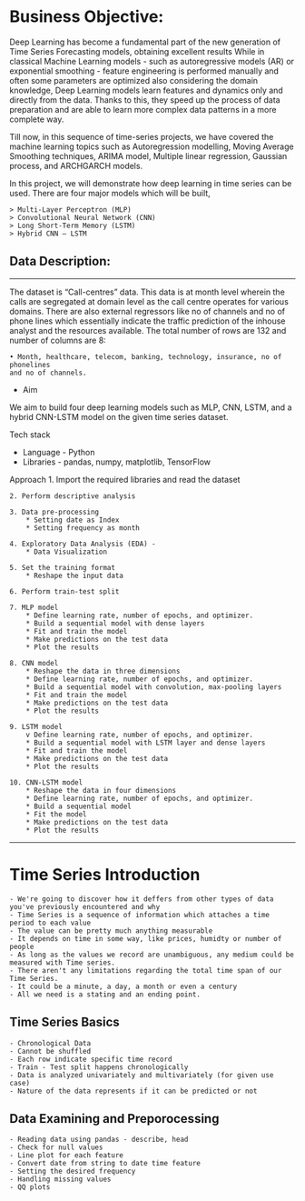 # Business Objective:

Deep Learning has become a fundamental part of the new generation of Time Series
Forecasting models, obtaining excellent results While in classical Machine Learning
models - such as autoregressive models (AR) or exponential smoothing - feature
engineering is performed manually and often some parameters are optimized also
considering the domain knowledge, Deep Learning models learn features and
dynamics only and directly from the data. Thanks to this, they speed up the process
of data preparation and are able to learn more complex data patterns in a more
complete way.

Till now, in this sequence of time-series projects, we have covered the machine
learning topics such as Autoregression modelling, Moving Average Smoothing
techniques, ARIMA model, Multiple linear regression, Gaussian process, and ARCHGARCH models.

In this project, we will demonstrate how deep learning in time series can be used.
There are four major models which will be built,

    > Multi-Layer Perceptron (MLP)
    > Convolutional Neural Network (CNN)
    > Long Short-Term Memory (LSTM)
    > Hybrid CNN – LSTM
    
## Data Description:
--------------------------------------------------------------------------------
    
The dataset is “Call-centres” data. This data is at month level wherein the calls are
segregated at domain level as the call centre operates for various domains. There are
also external regressors like no of channels and no of phone lines which essentially
indicate the traffic prediction of the inhouse analyst and the resources available.
The total number of rows are 132 and number of columns are 8:

    • Month, healthcare, telecom, banking, technology, insurance, no of phonelines
    and no of channels.

* Aim

We aim to build four deep learning models such as MLP, CNN, LSTM, and a hybrid
CNN-LSTM model on the given time series dataset.

Tech stack

* Language - Python
* Libraries - pandas, numpy, matplotlib, TensorFlow

 Approach
    1. Import the required libraries and read the dataset

    2. Perform descriptive analysis

    3. Data pre-processing
        * Setting date as Index
        * Setting frequency as month
    
    4. Exploratory Data Analysis (EDA) -
        * Data Visualization
    
    5. Set the training format
        * Reshape the input data
    
    6. Perform train-test split
    
    7. MLP model
        * Define learning rate, number of epochs, and optimizer.
        * Build a sequential model with dense layers
        * Fit and train the model
        * Make predictions on the test data
        * Plot the results
    
    8. CNN model
        * Reshape the data in three dimensions
        * Define learning rate, number of epochs, and optimizer.
        * Build a sequential model with convolution, max-pooling layers
        * Fit and train the model
        * Make predictions on the test data
        * Plot the results
    
    9. LSTM model
        v Define learning rate, number of epochs, and optimizer.
        * Build a sequential model with LSTM layer and dense layers
        * Fit and train the model
        * Make predictions on the test data
        * Plot the results
    
    10. CNN-LSTM model
        * Reshape the data in four dimensions
        * Define learning rate, number of epochs, and optimizer.
        * Build a sequential model
        * Fit the model
        * Make predictions on the test data
        * Plot the results

--------------------------------
# Time Series Introduction

    - We're going to discover how it deffers from other types of data you've previously encountered and why
    - Time Series is a sequence of information which attaches a time period to each value
    - The value can be pretty much anything measurable
    - It depends on time in some way, like prices, humidty or number of people
    - As long as the values we record are unambiguous, any medium could be measured with Time series.
    - There aren't any limitations regarding the total time span of our Time Series.
    - It could be a minute, a day, a month or even a century
    - All we need is a stating and an ending point. 

## Time Series Basics

    - Chronological Data
    - Cannot be shuffled
    - Each row indicate specific time record
    - Train - Test split happens chronologically
    - Data is analyzed univariately and multivariately (for given use case)
    - Nature of the data represents if it can be predicted or not


## Data Examining and Preporocessing

    - Reading data using pandas - describe, head
    - Check for null values
    - Line plot for each feature
    - Convert date from string to date time feature
    - Setting the desired frequency
    - Handling missing values
    - QQ plots
